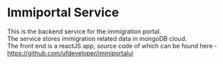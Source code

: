 # Immiportal Service

This is the backend service for the immigration portal.<br />
The service stores immigration related data in mongoDB cloud.<br /> 
The front end is a reactJS app, source code of which can be found here - https://github.com/ufdeveloper/immiportalui<br />
  